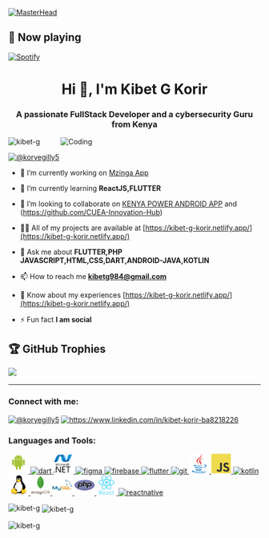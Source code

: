 [![MasterHead](https://firebasestorage.googleapis.com/v0/b/flexi-coding.appspot.com/o/dempgi7-520f8d5f-63d4-4453-8822-dbc149ae27f8.gif?alt=media&token=91c0c7b2-93c3-4029-b011-1a8703c5730d)](https://rishavchanda.io)
## 🎵 Now playing
[![Spotify](https://spotify-readme-3s61yj059-xditya.vercel.app/api/spotify)]([https://open.spotify.com/user/31zegvyskshoqgjww7eggcv2zkhq?si=btkH_Xr2ROSyrgU7uVYhoA&utm_source=copy-link]([https://open.spotify.com/playlist/37i9dQZF1DX2L0iB23Enbq](https://open.spotify.com/playlist/37i9dQZF1DX1CaynJ0DnwQ)))
<h1 align="center">Hi 👋, I'm Kibet G Korir</h1>
<h3 align="center">A passionate FullStack Developer and a cybersecurity Guru from Kenya</h3>
<img align="right" alt="Coding" width="400" src="https://cdn.dribbble.com/users/1162077/screenshots/3848914/programmer.gif">

<p align="left"> <img src="https://komarev.com/ghpvc/?username=kibet-g&label=Profile%20views&color=0e75b6&style=flat" alt="kibet-g" /> </p>


<p align="left"> <a href="https://twitter.com/@koryegilly5" target="blank"><img src="https://img.shields.io/twitter/follow/@koryegilly5?logo=twitter&style=for-the-badge" alt="@koryegilly5" /></a> </p>

- 🔭 I’m currently working on [Mzinga App](https://github.com/Kibet-g/mzingaa)

- 🌱 I’m currently learning **ReactJS,FLUTTER**

- 👯 I’m looking to collaborate on [KENYA POWER ANDROID APP](https://github.com/Kibet-g/KENYA-POWER-ANDROID-APP ) and (https://github.com/CUEA-Innovation-Hub)

- 👨‍💻 All of my projects are available at [https://kibet-g-korir.netlify.app/](https://kibet-g-korir.netlify.app/)

- 💬 Ask me about **FLUTTER,PHP JAVASCRIPT,HTML,CSS,DART,ANDROID-JAVA,KOTLIN**

- 📫 How to reach me **kibetg984@gmail.com**

- 📄 Know about my experiences [https://kibet-g-korir.netlify.app/](https://kibet-g-korir.netlify.app/)

- ⚡ Fun fact **I am social**
## 🏆 GitHub Trophies
![](https://github-profile-trophy.vercel.app/?username=iamisaackn&theme=discord&no-frame=false&no-bg=true&margin-w=4)

---
<h3 align="left">Connect with me:</h3>
<p align="left">
<a href="https://twitter.com/@koryegilly5" target="blank"><img align="center" src="https://raw.githubusercontent.com/rahuldkjain/github-profile-readme-generator/master/src/images/icons/Social/twitter.svg" alt="@koryegilly5" height="30" width="40" /></a>
<a href="https://linkedin.com/in/https://www.linkedin.com/in/kibet-korir-ba8218226" target="blank"><img align="center" src="https://raw.githubusercontent.com/rahuldkjain/github-profile-readme-generator/master/src/images/icons/Social/linked-in-alt.svg" alt="https://www.linkedin.com/in/kibet-korir-ba8218226" height="30" width="40" /></a>
</p>

<h3 align="left">Languages and Tools:</h3>
<p align="left"> <a href="https://developer.android.com" target="_blank" rel="noreferrer"> <img src="https://raw.githubusercontent.com/devicons/devicon/master/icons/android/android-original-wordmark.svg" alt="android" width="40" height="40"/> </a> <a href="https://dart.dev" target="_blank" rel="noreferrer"> <img src="https://www.vectorlogo.zone/logos/dartlang/dartlang-icon.svg" alt="dart" width="40" height="40"/> </a> <a href="https://dotnet.microsoft.com/" target="_blank" rel="noreferrer"> <img src="https://raw.githubusercontent.com/devicons/devicon/master/icons/dot-net/dot-net-original-wordmark.svg" alt="dotnet" width="40" height="40"/> </a> <a href="https://www.figma.com/" target="_blank" rel="noreferrer"> <img src="https://www.vectorlogo.zone/logos/figma/figma-icon.svg" alt="figma" width="40" height="40"/> </a> <a href="https://firebase.google.com/" target="_blank" rel="noreferrer"> <img src="https://www.vectorlogo.zone/logos/firebase/firebase-icon.svg" alt="firebase" width="40" height="40"/> </a> <a href="https://flutter.dev" target="_blank" rel="noreferrer"> <img src="https://www.vectorlogo.zone/logos/flutterio/flutterio-icon.svg" alt="flutter" width="40" height="40"/> </a> <a href="https://git-scm.com/" target="_blank" rel="noreferrer"> <img src="https://www.vectorlogo.zone/logos/git-scm/git-scm-icon.svg" alt="git" width="40" height="40"/> </a> <a href="https://www.java.com" target="_blank" rel="noreferrer"> <img src="https://raw.githubusercontent.com/devicons/devicon/master/icons/java/java-original.svg" alt="java" width="40" height="40"/> </a> <a href="https://developer.mozilla.org/en-US/docs/Web/JavaScript" target="_blank" rel="noreferrer"> <img src="https://raw.githubusercontent.com/devicons/devicon/master/icons/javascript/javascript-original.svg" alt="javascript" width="40" height="40"/> </a> <a href="https://kotlinlang.org" target="_blank" rel="noreferrer"> <img src="https://www.vectorlogo.zone/logos/kotlinlang/kotlinlang-icon.svg" alt="kotlin" width="40" height="40"/> </a> <a href="https://www.linux.org/" target="_blank" rel="noreferrer"> <img src="https://raw.githubusercontent.com/devicons/devicon/master/icons/linux/linux-original.svg" alt="linux" width="40" height="40"/> </a> <a href="https://www.mongodb.com/" target="_blank" rel="noreferrer"> <img src="https://raw.githubusercontent.com/devicons/devicon/master/icons/mongodb/mongodb-original-wordmark.svg" alt="mongodb" width="40" height="40"/> </a> <a href="https://www.mysql.com/" target="_blank" rel="noreferrer"> <img src="https://raw.githubusercontent.com/devicons/devicon/master/icons/mysql/mysql-original-wordmark.svg" alt="mysql" width="40" height="40"/> </a> <a href="https://www.php.net" target="_blank" rel="noreferrer"> <img src="https://raw.githubusercontent.com/devicons/devicon/master/icons/php/php-original.svg" alt="php" width="40" height="40"/> </a> <a href="https://reactjs.org/" target="_blank" rel="noreferrer"> <img src="https://raw.githubusercontent.com/devicons/devicon/master/icons/react/react-original-wordmark.svg" alt="react" width="40" height="40"/> </a> <a href="https://reactnative.dev/" target="_blank" rel="noreferrer"> <img src="https://reactnative.dev/img/header_logo.svg" alt="reactnative" width="40" height="40"/> </a> </p>

<p><img align="left" src="https://github-readme-stats.vercel.app/api/top-langs?username=kibet-g&show_icons=true&locale=en&layout=compact" alt="kibet-g" /></p>

<p>&nbsp;<img align="center" src="https://github-readme-stats.vercel.app/api?username=kibet-g&show_icons=true&locale=en" alt="kibet-g" /></p>

<p><img align="center" src="https://github-readme-streak-stats.herokuapp.com/?user=kibet-g&" alt="kibet-g" /></p>

